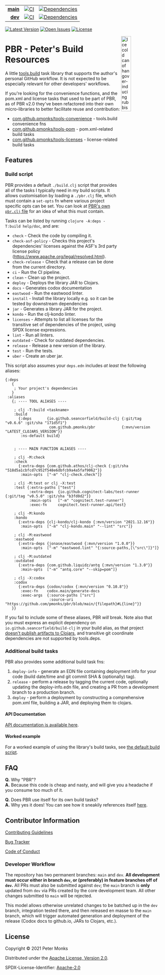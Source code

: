 | | | |
|---:|:---:|:---:|
| [**main**](https://github.com/pmonks/pbr/tree/main) | [![CI](https://github.com/pmonks/pbr/workflows/lint/badge.svg?branch=main)](https://github.com/pmonks/pbr/actions?query=workflow%3ACI+branch%3Amain) | [![Dependencies](https://github.com/pmonks/pbr/workflows/dependencies/badge.svg?branch=main)](https://github.com/pmonks/pbr/actions?query=workflow%3Adependencies+branch%3Amain) |
| [**dev**](https://github.com/pmonks/pbr/tree/dev)  | [![CI](https://github.com/pmonks/pbr/workflows/CI/badge.svg?branch=dev)](https://github.com/pmonks/pbr/actions?query=workflow%3ACI+branch%3Adev) | [![Dependencies](https://github.com/pmonks/pbr/workflows/dependencies/badge.svg?branch=dev)](https://github.com/pmonks/pbr/actions?query=workflow%3Adependencies+branch%3Adev) |

[![Latest Version](https://img.shields.io/clojars/v/com.github.pmonks/pbr)](https://clojars.org/com.github.pmonks/pbr/) [![Open Issues](https://img.shields.io/github/issues/pmonks/pbr.svg)](https://github.com/pmonks/pbr/issues) [![License](https://img.shields.io/github/license/pmonks/pbr.svg)](https://github.com/pmonks/pbr/blob/main/LICENSE)


<img alt="Ice cold can of hangover-inducing rubbish beer" align="right" width="25%" src="https://pabstblueribbon.com/wp-content/uploads/2020/10/pbr-org.png">

# PBR - Peter's Build Resources

A little [tools.build](https://github.com/clojure/tools.build) task library that supports the author's personal GitHub workflow.  It is not expected to be especially relevant for other developers' workflows.

If you're looking for the convenience functions, and the pom.xml and license tasks that used to be part of PBR, as of PBR v2.0 they've been refactored into their own micro-libraries to better facilitate reuse and contribution:

* [com.github.pmonks/tools-convenience](https://github.com/pmonks/tools-convenience/) - tools.build convenience fns
* [com.github.pmonks/tools-pom](https://github.com/pmonks/tools-pom/) - pom.xml-related build tasks
* [com.github.pmonks/tools-licenses](https://github.com/pmonks/tools-licenses/) - license-related build tasks

## Features

### Build script

PBR provides a default `./build.clj` script that provides all of the tasks I typically need in my build scripts.  It allows customisation by loading a `./pbr.clj` file, which must contain a `set-opts` fn where various project specific opts can be set.  You can look at [PBR's own `pbr.clj` file](https://github.com/pmonks/pbr/blob/main/pbr.clj) for an idea of what this must contain.

Tasks can be listed by running `clojure -A:deps -T:build help/doc`, and are:

* `check` -  Check the code by compiling it.
* `check-asf-policy` - Checks this project's dependencies' licenses against the ASF's 3rd party license policy (https://www.apache.org/legal/resolved.html).
* `check-release` - Check that a release can be done from the current directory.
* `ci` - Run the CI pipeline.
* `clean` - Clean up the project.
* `deploy` - Deploys the library JAR to Clojars.
* `docs` - Generates codox documentation
* `eastwood` - Run the eastwood linter.
* `install` - Install the library locally e.g. so it can be tested by downstream dependencies
* `jar` - Generates a library JAR for the project.
* `kondo` - Run the clj-kondo linter.
* `licenses` - Attempts to list all licenses for the transitive set of dependencies of the project, using SPDX license expressions.
* `lint` - Run all linters.
* `outdated` - Check for outdated dependencies.
* `release` - Release a new version of the library.
* `test` - Run the tests.
* `uber` - Create an uber jar.

This script also assumes your `deps.edn` includes _at least_ the following aliases:

```edn
{:deps
   {
    ; Your project's dependencies
   }
 :aliases
   {; ---- TOOL ALIASES ----

    ; clj -T:build <taskname>
    :build
      {:deps       {io.github.seancorfield/build-clj {:git/tag "v0.6.6" :git/sha "171d5f1"}
                    com.github.pmonks/pbr            {:mvn/version "LATEST_CLOJARS_VERSION"}}
       :ns-default build}


    ; ---- MAIN FUNCTION ALIASES ----

    ; clj -M:check
    :check
      {:extra-deps {com.github.athos/clj-check {:git/sha "518d5a1cbfcd7c952f548e6dbfcb9a4a5faf9062"}}
       :main-opts  ["-m" "clj-check.check"]}

    ; clj -M:test or clj -X:test
    :test {:extra-paths ["test"]
           :extra-deps  {io.github.cognitect-labs/test-runner {:git/tag "v0.5.0" :git/sha "b3fd0d2"}}
           :main-opts   ["-m" "cognitect.test-runner"]
           :exec-fn     cognitect.test-runner.api/test}

    ; clj -M:kondo
    :kondo
      {:extra-deps {clj-kondo/clj-kondo {:mvn/version "2021.12.16"}}
       :main-opts  ["-m" "clj-kondo.main" "--lint" "src"]}

    ; clj -M:eastwood
    :eastwood
      {:extra-deps {jonase/eastwood {:mvn/version "1.0.0"}}
       :main-opts  ["-m" "eastwood.lint" "{:source-paths,[\"src\"]}"]}

    ; clj -M:outdated
    :outdated
      {:extra-deps {com.github.liquidz/antq {:mvn/version "1.3.0"}}
       :main-opts  ["-m" "antq.core" "--skip=pom"]}

    ; clj -X:codox
    :codox
      {:extra-deps {codox/codox {:mvn/version "0.10.8"}}
       :exec-fn    codox.main/generate-docs
       :exec-args  {:source-paths ["src"]
                    :source-uri   "https://github.com/pmonks/pbr/blob/main/{filepath}#L{line}"}}
   }}
```

If you fail to include some of these aliases, PBR _will_ break.  Note also that you must express an explicit dependency on `io.github.seancorfield/build-clj` in your build alias, as that project [doesn't publish artifacts to Clojars](https://github.com/seancorfield/build-clj/issues/11), and transitive git coordinate dependencies are not supported by tools.deps.

### Additional build tasks

PBR also provides some additional build task fns:

1. `deploy-info` - generate an EDN file containing deployment info for your code (build date/time and git commit SHA & (optionally) tag).
2. `release` - perform a release by tagging the current code, optionally updating the deploy-info.edn file, and creating a PR from a development branch to a production branch.
3. `deploy` - perform a deployment by constructing a comprehensive pom.xml file, building a JAR, and deploying them to clojars.

#### API Documentation

[API documentation is available here](https://pmonks.github.io/pbr/).

#### Worked example

For a worked example of using the library's build tasks, see [the default build script](https://github.com/pmonks/pbr/blob/main/src/build.clj).

## FAQ

[//]: # (Comment: Every Question in this list has two spaces at the end THAT MUST NOT BE REMOVED!!)

**Q.** Why "PBR"?  
**A.** Because this code is cheap and nasty, and will give you a headache if you consume too much of it.

**Q.** Does PBR use itself for its own build tasks?  
**A.** Why yes it does!  You can see how it sneakily references itself [here](https://github.com/pmonks/pbr/blob/main/deps.edn#L33).

## Contributor Information

[Contributing Guidelines](https://github.com/pmonks/pbr/blob/main/.github/CONTRIBUTING.md)

[Bug Tracker](https://github.com/pmonks/pbr/issues)

[Code of Conduct](https://github.com/pmonks/pbr/blob/main/.github/CODE_OF_CONDUCT.md)

### Developer Workflow

The repository has two permanent branches: `main` and `dev`.  **All development must occur either in branch `dev`, or (preferably) in feature branches off of `dev`.**  All PRs must also be submitted against `dev`; the `main` branch is **only** updated from `dev` via PRs created by the core development team.  All other changes submitted to `main` will be rejected.

This model allows otherwise unrelated changes to be batched up in the `dev` branch, integration tested there, and then released en masse to the `main` branch, which will trigger automated generation and deployment of the release (Codox docs to github.io, JARs to Clojars, etc.).

## License

Copyright © 2021 Peter Monks

Distributed under the [Apache License, Version 2.0](http://www.apache.org/licenses/LICENSE-2.0).

SPDX-License-Identifier: [Apache-2.0](https://spdx.org/licenses/Apache-2.0)
